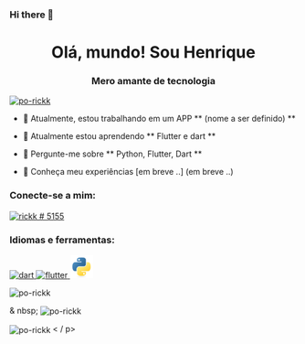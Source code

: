 ### Hi there 👋<h1 align = "center"> Olá, mundo! Sou Henrique </h1>
<h3 align = "center"> Mero amante de tecnologia </h3>

<p align = "left"> <a href = "https://github.com/ryo-ma/github -profile-trophy "> <img src =" https://github-profile-trophy.vercel.app/?username=po-rickk "alt =" po-rickk "/> </a> </p>

- 🔭 Atualmente, estou trabalhando em um APP ** (nome a ser definido) **

- 🌱 Atualmente estou aprendendo ** Flutter e dart **

- 💬 Pergunte-me sobre ** Python, Flutter, Dart **

- 📄 Conheça meu experiências [em breve ..] (em breve ..)

<h3 align = "left"> Conecte-se a mim: </h3>
<p align = "left">
<a href="https://discord.gg/rickk#5155" target="blank"> <img align = "center" src = "https://raw.githubusercontent.com/rahuldkjain/github-profile-readme -generator / master / src / images / icons / Social / discord.svg "alt =" rickk # 5155 "height =" 30 "width =" 40 "/> </a>
</p>

<h3 align =" left "> Idiomas e ferramentas: </h3>
<p align = "left"> <a href="https://dart.dev" target="_blank"> <img src = "https://www.vectorlogo.zone/logos/dartlang/dartlang-icon. svg "alt =" dart "width =" 40 "height =" 40 "/> </a> <a href="https://flutter.dev" target="_blank"> <img src =" https: / /www.vectorlogo.zone/logos/flutterio/flutterio-icon.svg "alt =" flutter "width =" 40 "height =" 40 "/> </a> <a href =" https: //www.python .org "target =" _ blank "> <img src =" https://raw.githubusercontent.com/devicons/devicon/master/icons/python/python-original.svg "alt =" python "width =" 40 " altura = "40 "/> </a> </p>

<p> <img align =" left "src =" https://github-readme-stats.vercel.app/api/top-langs?username=po-rickk&show_icons = true & locale = en & layout = compact "alt =" po-rickk "/> </p>

<p> & nbsp; <img align = "center" src = "https://github-readme-stats.vercel.app/api?username=po-rickk&show_icons=true&locale=en" alt = "po-rickk" /> </p>

<p> <img align = "center" src = "https://github-readme-streak-stats.herokuapp.com/?user=po-rickk&" alt = "po-rickk" /> < / p>
